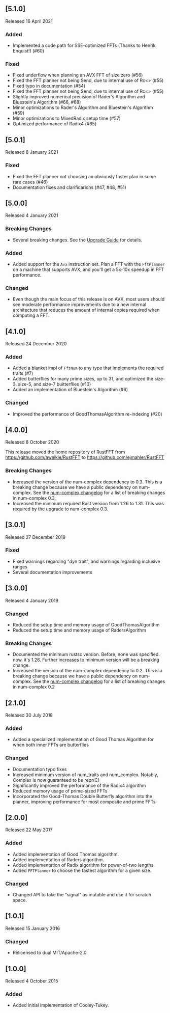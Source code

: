 ## [5.1.0]
Released 16 April 2021
### Added
 - Implemented a code path for SSE-optimized FFTs (Thanks to Henrik Enquist!) (#60)
### Fixed
 - Fixed underflow when planning an AVX FFT of size zero (#56)
 - Fixed the FFT planner not being Send, due to internal use of Rc<> (#55)
 - Fixed typo in documentation (#54)
 - Fixed the FFT planner not being Send, due to internal use of Rc<> (#55)
 - Slightly improved numerical precision of Rader's Algorithm and Bluestein's Algorithm (#66, #68)
 - Minor optimizations to Rader's Algorithm and Bluestein's Algorithm (#59)
 - Minor optimizations to MixedRadix setup time (#57)
 - Optimized performance of Radix4 (#65)

## [5.0.1]
Released 8 January 2021
### Fixed
 - Fixed the FFT planner not choosing an obviously faster plan in some rare cases (#46)
 - Documentation fixes and clarificarions (#47, #48, #51)

## [5.0.0]
Released 4 January 2021
### Breaking Changes
- Several breaking changes. See the [Upgrade Guide](/UpgradeGuide4to5.md) for details.

### Added
- Added support for the `Avx` instruction set. Plan a FFT with the `FftPlanner` on a machine that supports AVX, and you'll get a 5x-10x speedup in FFT performance.

### Changed
- Even though the main focus of this release is on AVX, most users should see moderate performance improvements due to a new internal architecture that reduces the amount of internal copies required when computing a FFT.

## [4.1.0]
Released 24 December 2020
### Added
- Added a blanket impl of `FftNum` to any type that implements the required traits (#7)
- Added butterflies for many prime sizes, up to 31, and optimized the size-3, size-5, and size-7 buitterflies (#10)
- Added an implementation of Bluestein's Algorithm (#6)

### Changed
- Improved the performance of GoodThomasAlgorithm re-indexing (#20)

## [4.0.0]
Released 8 October 2020

This release moved the home repository of RustFFT from https://github.com/awelkie/RustFFT to https://github.com/ejmahler/RustFFT

### Breaking Changes
- Increased the version of the num-complex dependency to 0.3. This is a breaking change because we have a public dependency on num-complex.
See the [num-complex changelog](https://github.com/rust-num/num-complex/blob/master/RELEASES.md) for a list of breaking changes in num-complex 0.3.
- Increased the minimum required Rust version from 1.26 to 1.31. This was required by the upgrade to num-complex 0.3.


## [3.0.1]
Released 27 December 2019
### Fixed
- Fixed warnings regarding "dyn trait", and warnings regarding inclusive ranges
- Several documentation improvements

## [3.0.0]
Released 4 January 2019
### Changed
- Reduced the setup time and memory usage of GoodThomasAlgorithm
- Reduced the setup time and memory usage of RadersAlgorithm

### Breaking Changes
- Documented the minimum rustsc version. Before, none was specified. now, it's 1.26. Further increases to minimum version will be a breaking change.
- Increased the version of the num-complex dependency to 0.2. This is a breaking change because we have a public dependency on num-complex.
See the [num-complex changelog](https://github.com/rust-num/num-complex/blob/master/RELEASES.md) for a list of breaking changes in num-complex 0.2

## [2.1.0]
Released 30 July 2018
### Added
- Added a specialized implementation of Good Thomas Algorithm for when both inner FFTs are butterflies

### Changed
- Documentation typo fixes
- Increased minimum version of num_traits and num_complex. Notably, Complex<T> is now guaranteed to be repr(C)
- Significantly improved the performance of the Radix4 algorithm
- Reduced memory usage of prime-sized FFTs
- Incorporated the Good-Thomas Double Butterfly algorithm into the planner, improving performance for most composite and prime FFTs

## [2.0.0]
Released 22 May 2017
### Added
- Added implementation of Good Thomas algorithm.
- Added implementation of Raders algorithm.
- Added implementation of Radix algorithm for power-of-two lengths.
- Added `FFTPlanner` to choose the fastest algorithm for a given size.

### Changed
- Changed API to take the "signal" as mutable and use it for scratch space.

## [1.0.1]
Released 15 January 2016
### Changed
- Relicensed to dual MIT/Apache-2.0.

## [1.0.0]
Released 4 October 2015
### Added
- Added initial implementation of Cooley-Tukey.
